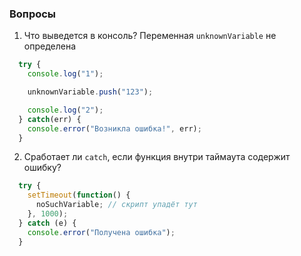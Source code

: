 ### Вопросы

1. Что выведется в консоль? Переменная `unknownVariable` не определена

```javascript
  try {
    console.log("1");

    unknownVariable.push("123");

    console.log("2");
  } catch(err) {
    console.error("Возникла ошибка!", err);
  }
```

2. Сработает ли `catch`, если функция внутри таймаута содержит ошибку?

```javascript
  try {
    setTimeout(function() {
      noSuchVariable; // скрипт упадёт тут
    }, 1000);
  } catch (e) {
    console.error("Получена ошибка");
  }
```
